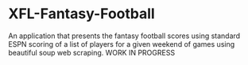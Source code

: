 # XFL-Fantasy-Football
An application that presents the fantasy football scores using standard ESPN scoring of a list of players for a given weekend of games using beautiful soup web scraping. WORK IN PROGRESS
